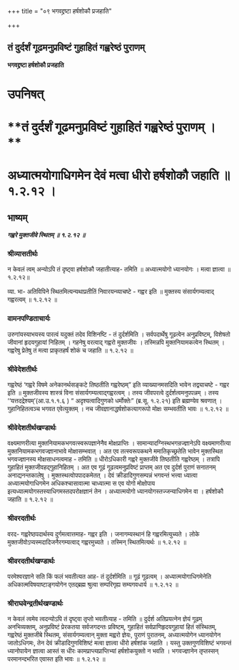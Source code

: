 +++
title = "०९ भगवद्द्रष्टा हर्षशोकौ प्रजहाति"

+++


## तं दुर्दर्शं गूढमनुप्रविष्टं गुहाहितं गह्वरेष्ठं पुराणम्

**भगवद्द्रष्टा हर्षशोकौ प्रजहाति**

# **उपनिषत्**

# **तं दुर्दर्शं गूढमनुप्रविष्टं गुहाहितं गह्वरेष्ठं पुराणम् । **

# **अध्यात्मयोगाधिगमेन देवं मत्वा धीरो हर्षशोकौ जहाति ॥ १.२.१२ ।**

## **भाष्यम्**

***गह्वरे मुक्तजीवे स्थितम् ॥ १.२.१२ ॥***

### **श्रीव्यासतीर्थः**

न केवलं त्वम् अन्योऽपि तं दृष्ट्वा हर्षशोकौ जहातीत्याह- तमिति ॥ अध्यात्मयोगो ध्यानयोगः । मत्वा ज्ञात्वा ॥ १.२.१२॥

व्या. भा- अतिविपिने स्थितमित्यन्यथाप्रतीतिं निवारयन्व्याचष्टे - गह्वर इति ॥ मुक्तस्य संसार्यगम्यत्वाद् गह्वरत्वम् ॥ १.२.१२ ॥

### **वामनपण्डिताचार्यः**

उरुगांयस्याभयस्य पारत्वं यदुक्तं तदेव विशिनष्टि - तं दुर्दर्शमिति । सर्वपदार्थेषु गूढत्वेन अनुप्रविष्टम्, विशेषतो जीवानां हृदयगुहायां निहितम् । गहनेषु वरत्वाद् गह्वरो मुक्तजीवः । तस्मिन्नपि मुक्तनियामकत्वेन स्थितम् । गह्वरेषु प्रेतेषु तं मत्वा प्राकृतहर्षं शोकं च जहाति ॥ १.२.१२ ॥

### **श्रीवेदेशतीर्थः**

गह्वरेष्ठं ‘गह्वरे विषमे अनेकानर्थसङ्कटे तिष्ठतीति गह्वरेष्ठम्” इति व्याख्यानमसदिति भावेन तद्व्याचष्टे - गह्वर इति ॥ मुक्तजीवस्य शास्त्रं विना संसार्यगम्यत्वाद्गह्वरत्वम् । तस्य जीवपरत्वे दुर्दर्शत्वमनुपपन्नम् । तस्य ‘‘यत्तदद्रेश्यम्’(आ.उ.१.१.६ ) “ अदृश्यत्वादिगुणको धर्मोक्तेः” (ब्र.सू. १.२.२१) इति ब्रह्मण्येव श्रवणात् । गुहानिहितत्वञ्च भगवत एवेत्युक्तम् । नच जीवज्ञानाद्धर्षशोकत्यागरूपो मोक्षः सम्भवतीति भावः ॥ १.२.१२ ॥

### **श्रीवेदेशतीर्थखण्डार्थः**

वक्ष्यमाणरीत्या मुक्तनियामकभगवत्स्वरूपज्ञानेनैव मोक्षप्राप्तिः । सामान्यादग्निस्थभगन्रज्ज्ञानेऽपि वक्ष्यमाणरीत्या मुक्तनियामकभगवज्ज्ञानाभावे मोक्षासम्भवात् । अत एव तत्स्वरूपकथने ममातिकृच्छ्रतेति भावेन मुक्तस्थित भगवज्ज्ञानस्य मोक्षसाधनत्वमाह - तमिति ॥ धीरोऽधिकारी गह्वरे मुक्तजीवे तिष्ठतीति गह्वरेष्ठम् । तत्रापि गुहाहितं मुक्तजीवहद्गुहानिहितम् । अत एव गूढं गूढत्वमनुप्रविष्टं प्राप्तम् अत एव दुर्दर्श पुराणं सनातनम् अनाद्यनन्तकालेषु । मुक्तस्थत्वोपपादकमेतत् । देवं क्रीडादिगुणसम्पन्नं भगवन्तं भत्त्वा ध्यात्वा अध्यात्मयोगाधिगमेन अधिकश्चासावात्मा चाध्यात्मा स एव योगो मोक्षोपाय इत्यध्यात्मयोगस्तस्याधिगमस्तदपरोक्षज्ञानं तेन । अध्यात्मयोगो ध्यानयोगस्तज्जन्याधिगमेन वा । हर्षशोकौ जहाति ॥ १.२.१२ ॥

### **श्रीवरदतीर्थः**

वरद- गह्वरेष्ठपदार्थस्य दुर्गमत्वात्तमाह- गह्वर इति । जनागम्यस्थानं हि गह्वरमित्युच्यते । लोके मुक्तजीवोऽप्यस्मदादिजनैरगम्यत्वाद् गह्वरमुच्यते । तस्मिन् स्थितमित्यर्थः ॥ १.२.१२ ॥

### **श्रीवरदतीर्थखण्डार्थः**

परमेश्वरज्ञाने सति किं फलं भवतीत्यत आह- तं दुर्दर्शमिति ॥ गूढं गूढत्वम् । अध्यात्मयोगाधिगमेनेति अधिकात्मविषयाष्टाङ्गयोगेन एतद्ब्रह्म श्रुत्वा सम्परिगृह्य सम्यगवधार्य ॥ १.२.१२ ॥

### **श्रीराघवेन्द्रतीर्थखण्डार्थः**

न केवलं त्वमेव त्वदन्योऽपि तं दृष्ट्वा तृप्तो भवतीत्याह - तमिति ॥ दुर्दर्श अतिप्रयत्नेन ज्ञेयं गूढम् अनभिव्यक्तम्, अनुप्रविष्टं प्रेरकतया सर्वजगदन्तः प्रविष्टम्, गुहाहितं सर्वप्राणिहृदयगुहायां हितं संस्थितम्, गह्वरेष्ठं मुक्तजीबे स्थितम्, संसार्यगम्यत्वान् मुक्ता मह्वरो ज्ञेयः, पुराणं पुरातनम्, अध्यात्मयोगेन ध्यानयोगेन जातोऽधिगमः, तेन देवं क्रीडादिगुणविशिष्टं मत्वा ज्ञात्वा धीरो हर्षशांक जहाति । यस्तु उक्तगुणविशिष्टं भगवन्तं ध्यानोपायेन ज्ञात्वा आस्तं स धीरः कामप्राप्त्यप्राप्तिभ्यां हर्षशोकयुक्तो न भवति । भगवज्ज्ञानेन तृप्तस्सन् परमानन्दभरित एवास्त इति भावः ॥ १.२.१२ ॥

